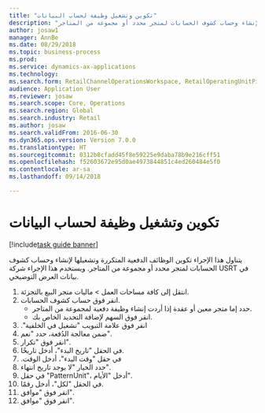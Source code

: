 ```yaml
--- 
title: "تكوين وتشغيل وظيفة لحساب البيانات"
description: "يتناول هذا الإجراء تكوين الوظائف الدفعية المتكررة وتشغيلها لإنشاء وحساب كشوف الحسابات لمتجر محدد أو مجموعة من المتاجر."
author: josaw1
manager: AnnBe
ms.date: 08/29/2018
ms.topic: business-process
ms.prod: 
ms.service: dynamics-ax-applications
ms.technology: 
ms.search.form: RetailChannelOperationsWorkspace, RetailOperatingUnitPicker, SysRecurrence
audience: Application User
ms.reviewer: josaw
ms.search.scope: Core, Operations
ms.search.region: Global
ms.search.industry: Retail
ms.author: josaw
ms.search.validFrom: 2016-06-30
ms.dyn365.ops.version: Version 7.0.0
ms.translationtype: HT
ms.sourcegitcommit: 0312b8cfadd45f8e59225e9daba78b9e216cff51
ms.openlocfilehash: f52603672e95d0ae4973844851c4ed260484e5f0
ms.contentlocale: ar-sa
ms.lasthandoff: 09/14/2018

---
```

# <a name="configure-and-run-job-to-calculate-statements"></a>تكوين وتشغيل وظيفة لحساب البيانات

[!include[task guide banner](../includes/task-guide-banner.md)]

يتناول هذا الإجراء تكوين الوظائف الدفعية المتكررة وتشغيلها لإنشاء وحساب كشوف الحسابات لمتجر محدد أو مجموعة من المتاجر. ويستخدم هذا الإجراء شركة USRT في بيانات العرض التوضيحي.

1. انتقل إلى كافة مساحات العمل > ماليات متجر البيع بالتجزئة.
2. انقر فوق حساب كشوف الحسابات.
    * حدد إما متجر معين أو عقدة إذا أردت إنشاء وظيفة دفعية لمجموعة من المتاجر.  
    * انقر فوق السهم لإضافة التحديد الخاص بك.  
3. انقر فوق علامة التبويب "‏‫تشغيل في الخلفية".
4. ضمن معالجة الدُفعة، حدد "نعم".
5. انقر فوق "تكرار".
6. في الحقل "تاريخ البدء"، أدخل تاريخًا.
7. في حقل "‏‫وقت البدء"، أدخل الوقت.
8. حدد الخيار "‏‫لا يوجد تاريخ انتهاء‬".
9. في حقل "PatternUnit‬‬"، أدخل "الأيام".
10. في الحقل "لكل‬"، أدخل رقمًا.
11. انقر فوق "موافق".
12. انقر فوق "موافق".


